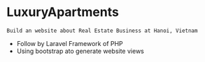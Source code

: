 # LuxuryApartments
`Build an website about Real Estate Business at Hanoi, Vietnam`
- Follow by Laravel Framework of PHP
- Using bootstrap ato generate website views
